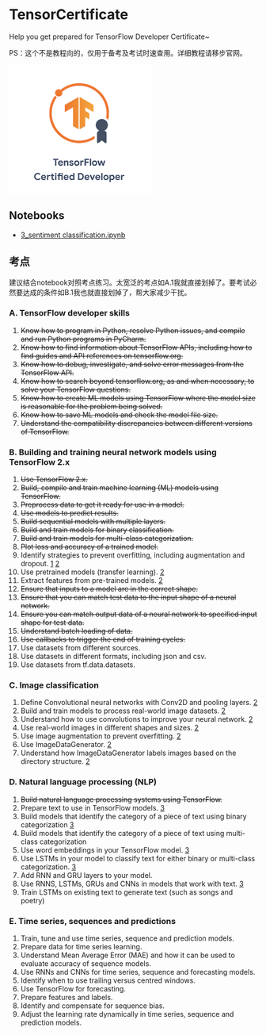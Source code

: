 # TensorCertificate

Help you get prepared for TensorFlow Developer Certificate~

PS：这个不是教程向的，仅用于备考及考试时速查用。详细教程请移步官网。

![](./cover.png)

## Notebooks
* [3_sentiment classification.ipynb](https://colab.research.google.com/drive/1-J1b8tv9vDhKAhdusV3qDijgHqsk6ub3?usp=sharing)<span id="3"></span>
## 考点

建议结合notebook对照考点练习。太宽泛的考点如A.1我就直接划掉了。要考试必然要达成的条件如B.1我也就直接划掉了，帮大家减少干扰。
### A. TensorFlow developer skills

1. ~~Know how to program in Python, resolve Python issues, and compile and run Python programs in PyCharm.~~
1. ~~Know how to find information about TensorFlow APIs, including how to find guides and API references on tensorflow.org.~~
1. ~~Know how to debug, investigate, and solve error messages from the TensorFlow API.~~
1. ~~Know how to search beyond tensorflow.org, as and when necessary, to solve your TensorFlow questions.~~
1. ~~Know how to create ML models using TensorFlow where the model size is reasonable for the problem being solved.~~
1. ~~Know how to save ML models and check the model file size.~~
1. ~~Understand the compatibility discrepancies between different versions of TensorFlow.~~

### B. Building and training neural network models using TensorFlow 2.x

1. ~~Use TensorFlow 2.x.~~
1. ~~Build, compile and train machine learning (ML) models using TensorFlow.~~
1. ~~Preprocess data to get it ready for use in a model.~~
1. ~~Use models to predict results.~~
1. ~~Build sequential models with multiple layers.~~
1. ~~Build and train models for binary classification.~~
1. ~~Build and train models for multi-class categorization.~~
1. ~~Plot loss and accuracy of a trained model.~~
1. Identify strategies to prevent overfitting, including augmentation and dropout. [1](./notebooks/1_mnist.ipynb) [2](./notebooks/2_flower_classfication.ipynb)
1. Use pretrained models (transfer learning). [2](./notebooks/2_flower_classfication.ipynb)
1. Extract features from pre-trained models. [2](./notebooks/2_flower_classfication.ipynb)
1. ~~Ensure that inputs to a model are in the correct shape.~~
1. ~~Ensure that you can match test data to the input shape of a neural network.~~
1. ~~Ensure you can match output data of a neural network to specified input shape for test data.~~
1. ~~Understand batch loading of data.~~
1. ~~Use callbacks to trigger the end of training cycles.~~
1. Use datasets from different sources.
1. Use datasets in different formats, including json and csv.
1. Use datasets from tf.data.datasets.

### C. Image classification

1. Define Convolutional neural networks with Conv2D and pooling layers. [2](./notebooks/2_flower_classfication.ipynb)
1. Build and train models to process real-world image datasets. [2](./notebooks/2_flower_classfication.ipynb)
1. Understand how to use convolutions to improve your neural network. [2](./notebooks/2_flower_classfication.ipynb)
1. Use real-world images in different shapes and sizes. [2](./notebooks/2_flower_classfication.ipynb)
1. Use image augmentation to prevent overfitting. [2](./notebooks/2_flower_classfication.ipynb)
1. Use ImageDataGenerator. [2](./notebooks/2_flower_classfication.ipynb)
1. Understand how ImageDataGenerator labels images based on the directory structure. [2](./notebooks/2_flower_classfication.ipynb)

### D. Natural language processing (NLP)

1. ~~Build natural language processing systems using TensorFlow.~~
1. Prepare text to use in TensorFlow models. [3](#3)
1. Build models that identify the category of a piece of text using binary categorization [3](#3)
1. Build models that identify the category of a piece of text using multi-class categorization
1. Use word embeddings in your TensorFlow model. [3](#3)
1. Use LSTMs in your model to classify text for either binary or multi-class categorization. [3](#3)
1. Add RNN and GRU layers to your model.
1. Use RNNS, LSTMs, GRUs and CNNs in models that work with text. [3](#3)
1. Train LSTMs on existing text to generate text (such as songs and poetry)

### E. Time series, sequences and predictions

1. Train, tune and use time series, sequence and prediction models.
1. Prepare data for time series learning.
1. Understand Mean Average Error (MAE) and how it can be used to evaluate accuracy of sequence models.
1. Use RNNs and CNNs for time series, sequence and forecasting models.
1. Identify when to use trailing versus centred windows.
1. Use TensorFlow for forecasting.
1. Prepare features and labels.
1. Identify and compensate for sequence bias.
1. Adjust the learning rate dynamically in time series, sequence and prediction models.
